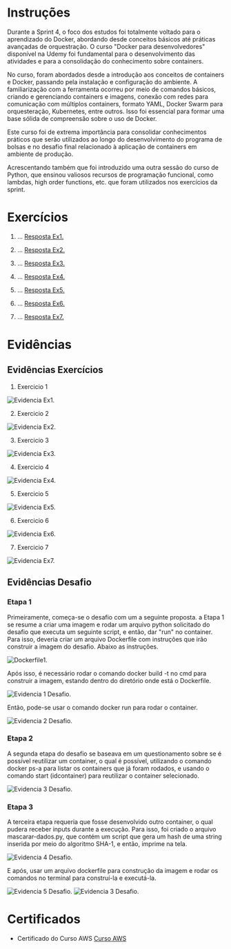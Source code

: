 
# Instruções

Durante a Sprint 4, o foco dos estudos foi totalmente voltado para o aprendizado do Docker, abordando desde conceitos básicos até práticas avançadas de orquestração. O curso "Docker para desenvolvedores" disponível na Udemy foi fundamental para o desenvolvimento das atividades e para a consolidação do conhecimento sobre containers.

No curso, foram abordados desde a introdução aos conceitos de containers e Docker, passando pela instalação e configuração do ambiente. A familiarização com a ferramenta ocorreu por meio de comandos básicos, criando e gerenciando containers e imagens, conexão com redes para comunicação com múltiplos containers, formato YAML, Docker Swarm para orquesteração, Kubernetes, entre outros. Isso foi essencial para formar uma base sólida de compreensão sobre o uso de Docker.

Este curso foi de extrema importância para consolidar conhecimentos práticos que serão utilizados ao longo do desenvolvimento do programa de bolsas e no desafio final relacionado à aplicação de containers em ambiente de produção.

Acrescentando também que foi introduzido uma outra sessão do curso de Python, que ensinou valiosos recursos de programação funcional, como lambdas, high order functions, etc. que foram utilizados nos exercícios da sprint.



# Exercícios

1. ...
[Resposta Ex1.](exercicios/ex01.py)

2. ...
[Resposta Ex2.](exercicios/ex02.py)

3. ...
[Resposta Ex3.](exercicios/ex03.py)

4. ...
[Resposta Ex4.](exercicios/ex04.py)

5. ...
[Resposta Ex5.](exercicios/ex05.py)

6. ...
[Resposta Ex6.](exercicios/ex06.py)

7. ...
[Resposta Ex7.](exercicios/ex07.py)


# Evidências

## Evidências Exercícios
1. Exercicio 1

![Evidencia Ex1.](evidencias/evex01.png)

2. Exercicio 2

![Evidencia Ex2.](evidencias/evex02.png)

3. Exercicio 3

![Evidencia Ex3.](evidencias/evex03.png)

4. Exercicio 4

![Evidencia Ex4.](evidencias/evex04.png)

5. Exercicio 5

![Evidencia Ex5.](evidencias/evex05.png)

6. Exercicio 6

![Evidencia Ex6.](evidencias/evex06.png)

7. Exercicio 7

![Evidencia Ex7.](evidencias/evex07.png)


## Evidências Desafio

### Etapa 1

Primeiramente, começa-se o desafio com um a seguinte proposta. a Etapa 1 se resume a criar uma imagem e rodar um arquivo python solicitado do desafio que executa um seguinte script, e então, dar "run" no container. Para isso, deveria criar um arquivo Dockerfile com instruções que irão construir a imagem do desafio. Abaixo as instruções.

![Dockerfile1.](evidencias/dockerfile_carguru.png)

Após isso, é necessário rodar o comando docker build -t no cmd para construir a imagem, estando dentro do diretório onde está o Dockerfile.

![Evidencia 1 Desafio.](evidencias/evidencia1_desafio.png)

Então, pode-se usar o comando docker run para rodar o container.

![Evidencia 2 Desafio.](evidencias/evidencia2_desafio.png)

### Etapa 2

A segunda etapa do desafio se baseava em um questionamento sobre se é possível reutilizar um container, o qual é possível, utilizando o comando docker ps-a para listar os containers que já foram rodados, e usando o comando start (idcontainer) para reutilizar o container selecionado.

![Evidencia 3 Desafio.](evidencias/evidencia3_desafio.png)

### Etapa 3

A terceira etapa requeria que fosse desenvolvido outro container, o qual pudera receber inputs durante a execução. Para isso, foi criado o arquivo mascarar-dados.py, que contém um script que gera um hash de uma string inserida por meio do algoritmo SHA-1, e então, imprime na tela.

![Evidencia 4 Desafio.](evidencias/evidencia_mascarar-dados.png)

E após, usar um arquivo dockerfile para construção da imagem e rodar os comandos no terminal para construí-la e executá-la.

![Evidencia 5 Desafio.](evidencias/dockerfile_etapa_4.png)
![Evidencia 3 Desafio.](evidencias/evidencia4_desafio.png)




# Certificados


- Certificado do Curso AWS
[Curso AWS](certificados/AWS-Course-Completion-Certificate.pdf)


